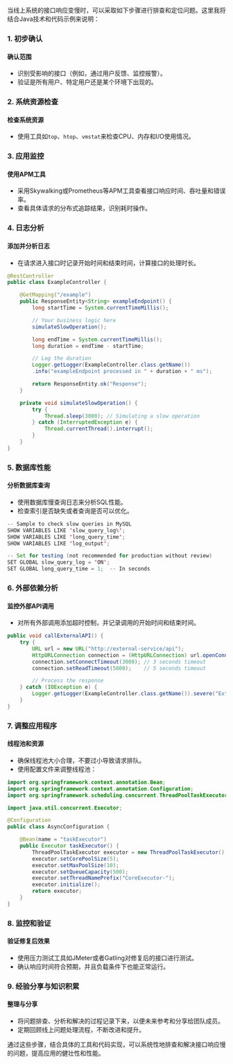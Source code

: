 当线上系统的接口响应变慢时，可以采取如下步骤进行排查和定位问题。这里我将结合Java技术和代码示例来说明：

### 1. 初步确认
#### 确认范围
+ 识别受影响的接口（例如，通过用户反馈、监控报警）。
+ 验证是所有用户、特定用户还是某个环境下出现的。

### 2. 系统资源检查
#### 检查系统资源
+ 使用工具如`top`、`htop`、`vmstat`来检查CPU、内存和I/O使用情况。

### 3. 应用监控
#### 使用APM工具
+ 采用Skywalking或Prometheus等APM工具查看接口响应时间、吞吐量和错误率。
+ 查看具体请求的分布式追踪结果，识别耗时操作。

### 4. 日志分析
#### 添加并分析日志
+ 在请求进入接口时记录开始时间和结束时间，计算接口的处理时长。

```java
@RestController  
public class ExampleController {  

    @GetMapping("/example")  
    public ResponseEntity<String> exampleEndpoint() {  
        long startTime = System.currentTimeMillis();  

        // Your business logic here  
        simulateSlowOperation();  

        long endTime = System.currentTimeMillis();  
        long duration = endTime - startTime;  

        // Log the duration  
        Logger.getLogger(ExampleController.class.getName())  
        .info("exampleEndpoint processed in " + duration + " ms");  

        return ResponseEntity.ok("Response");  
    }  

    private void simulateSlowOperation() {  
        try {  
            Thread.sleep(3000); // Simulating a slow operation  
        } catch (InterruptedException e) {  
            Thread.currentThread().interrupt();  
        }  
    }  
}
```

### 5. 数据库性能
#### 分析数据库查询
+ 使用数据库慢查询日志来分析SQL性能。
+ 检查索引是否缺失或者查询是否可以优化。

```java
-- Sample to check slow queries in MySQL  
SHOW VARIABLES LIKE 'slow_query_log%';  
SHOW VARIABLES LIKE 'long_query_time';  
SHOW VARIABLES LIKE 'log_output';  

-- Set for testing (not recommended for production without review)  
SET GLOBAL slow_query_log = 'ON';  
SET GLOBAL long_query_time = 1;  -- In seconds
```

### 6. 外部依赖分析
#### 监控外部API调用
+ 对所有外部调用添加超时控制，并记录调用的开始时间和结束时间。

```java
public void callExternalAPI() {  
    try {  
        URL url = new URL("http://external-service/api");  
        HttpURLConnection connection = (HttpURLConnection) url.openConnection();  
        connection.setConnectTimeout(3000); // 3 seconds timeout  
        connection.setReadTimeout(5000);    // 5 seconds timeout  

        // Process the response  
    } catch (IOException e) {  
        Logger.getLogger(ExampleController.class.getName()).severe("External API call failed: " + e.getMessage());  
    }  
}
```

### 7. 调整应用程序
#### 线程池和资源
+ 确保线程池大小合理，不要过小导致请求排队。
+ 使用配置文件来调整线程池：

```java
import org.springframework.context.annotation.Bean;  
import org.springframework.context.annotation.Configuration;  
import org.springframework.scheduling.concurrent.ThreadPoolTaskExecutor;  

import java.util.concurrent.Executor;  

@Configuration  
public class AsyncConfiguration {  

    @Bean(name = "taskExecutor")  
    public Executor taskExecutor() {  
        ThreadPoolTaskExecutor executor = new ThreadPoolTaskExecutor();  
        executor.setCorePoolSize(5);  
        executor.setMaxPoolSize(10);  
        executor.setQueueCapacity(500);  
        executor.setThreadNamePrefix("CoreExecutor-");  
        executor.initialize();  
        return executor;  
    }  
}
```

### 8. 监控和验证
#### 验证修复后效果
+ 使用压力测试工具如JMeter或者Gatling对修复后的接口进行测试。
+ 确认响应时间符合预期，并且负载条件下也能正常运行。

### 9. 经验分享与知识积累
#### 整理与分享
+ 将问题排查、分析和解决的过程记录下来，以便未来参考和分享给团队成员。
+ 定期回顾线上问题处理流程，不断改进和提升。

通过这些步骤，结合具体的工具和代码实现，可以系统性地排查和解决接口响应慢的问题，提高应用的健壮性和性能。


